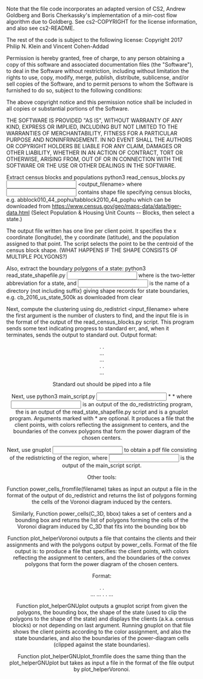 Note that the file  code incorporates an adapted version of CS2, Andrew
Goldberg and Boris Cherkassky's implementation of a min-cost flow
algorithm due to Goldberg.  See cs2-COPYRIGHT for the license
information, and also see cs2-README.

The rest of the code is subject to the following license:
Copyright 2017 Philip N. Klein and Vincent Cohen-Addad

Permission is hereby granted, free of charge, to any person obtaining a copy of this software and associated documentation files (the "Software"), to deal in the Software without restriction, including without limitation the rights to use, copy, modify, merge, publish, distribute, sublicense, and/or sell copies of the Software, and to permit persons to whom the Software is furnished to do so, subject to the following conditions:

The above copyright notice and this permission notice shall be included in all copies or substantial portions of the Software.

THE SOFTWARE IS PROVIDED "AS IS", WITHOUT WARRANTY OF ANY KIND, EXPRESS OR IMPLIED, INCLUDING BUT NOT LIMITED TO THE WARRANTIES OF MERCHANTABILITY, FITNESS FOR A PARTICULAR PURPOSE AND NONINFRINGEMENT. IN NO EVENT SHALL THE AUTHORS OR COPYRIGHT HOLDERS BE LIABLE FOR ANY CLAIM, DAMAGES OR OTHER LIABILITY, WHETHER IN AN ACTION OF CONTRACT, TORT OR OTHERWISE, ARISING FROM, OUT OF OR IN CONNECTION WITH THE SOFTWARE OR THE USE OR OTHER DEALINGS IN THE SOFTWARE.


Extract census blocks and populations
  python3  read_census_blocks.py <input directory name> <output_filename>
where <input directory name> contains shape file specifying census blocks, e.g.
          abblock010_44_pophu/tabblock2010_44_pophu
which can be downloaded from https://www.census.gov/geo/maps-data/data/tiger-data.html
(Select Population & Housing Unit Counts -- Blocks, then select a state.)

The output file written has one line per client point.
It specifies the x coordinate (longitude), the y coordinate
(latitude), and the population assigned to that point.
The script selects the point to be the centroid of the census block
shape.  (WHAT HAPPENS IF THE SHAPE CONSISTS OF MULTIPLE POLYGONS?)

Also, extract the boundary polygons of a state:
  python3 read_state_shapefile.py <ST> <input directory name>
 where <ST> is the two-letter abbreviation for a state, and <input directory name>
is the name of a directory (not including suffix) giving shape records for
  state boundaries, e.g. cb_2016_us_state_500k as downloaded from clear

Next, compute the clustering using
   do_redistrict <k> <input_filename>
where the first argument is the number of clusters to find, and the
input file is in the format of the output of the read_census_blocks.py script.
This program sends some text indicating progress to standard err, and,
when it terminates, sends the output to standard out.
 Output format:
    <num centers> <num clients>
    <center x> <center y> <center z>
    <center x> <center y> <center z>
    .
    .
    <center x> <center y> <center z>
    <client x> <client y> <center id> <subpopulation> <center id> <subpopulation> ... <center id> <subpopulation>
    <client x> <client y> <center id> <subpopulation> <center id> <subpopulation> ... <center id> <subpopulation>
    .
    .
    <client x> <client y> <center id> <subpopulation> <center id> <subpopulation> ... <center id> <subpopulation>

Standard out should be piped into a file

Next, use
   python3 main_script.py <input filename> <state shape filename> <polygone boundary census filename>* <assignment of boundary census filename>* <output filename>
   where <input filename> is an output of the do_redistricting program, the <state shape filename>
   is an output of the read_state_shapefile.py script and <output filename> is a gnuplot program. Arguments marked with * are optional. 
   It produces a file that 
   the client points, with colors reflecting the assignment to
   centers, and the boundaries of the convex polygons that form the
   power diagram of the chosen centers.

Next, use
   gnuplot <input filename> to obtain a pdf file consisting of the
   redistricting of the region, where <input filename> is the output of
   the main_script script.




Other tools:

Function power_cells_fromfile(filename) takes
as input an output a file in the format of the output of 
do_redistrict and returns the list of polygons forming the cells of
the Voronoi diagram induced by the centers.

Similarly, Function power_cells(C_3D, bbox) takes a set
of centers and a bounding box and returns the list of polygons
forming the cells of the Voronoi diagram induced by C_3D that fits
into the bounding box bb

Function plot_helperVoronoi outputs a file that contains the clients
and their assignments and with the polygons output by power_cells.
Format of the file output is:
to produce a file that specifies:
   the client points, with colors reflecting the assignment to
   centers, and the boundaries of the convex polygons that form the
   power diagram of the chosen centers.
   
Format:
     <num centers> <num clients>
     <center x> <center y> <color>
     <center x> <center y> <color>
      .
      .
      <center x> <center y> <color>
      <x> <y> <x> <y> ... <x> <y> 
      <x> <y> <x> <y> ... <x> <y> 
      .
      .
      <x> <y> <x> <y> ... <x> <y> 



Function plot_helperGNUplot outputs a gnuplot script from
given the polygons, the bounding box, the shape of the state (used
to clip the polygons to the shape of the state) and displays the
clients (a.k.a. census blocks) or not depending on last argument.
Running gnuplot on that file shows the client points according
to the color assignment, and
also the state boundaries, and also the boundaries of the
power-diagram cells (clipped against the state boundaries).


Function plot_helperGNUplot_fromfile does the same thing than
the plot_helperGNUplot but takes as input a file in the format
of the file output by plot_helperVoronoi.